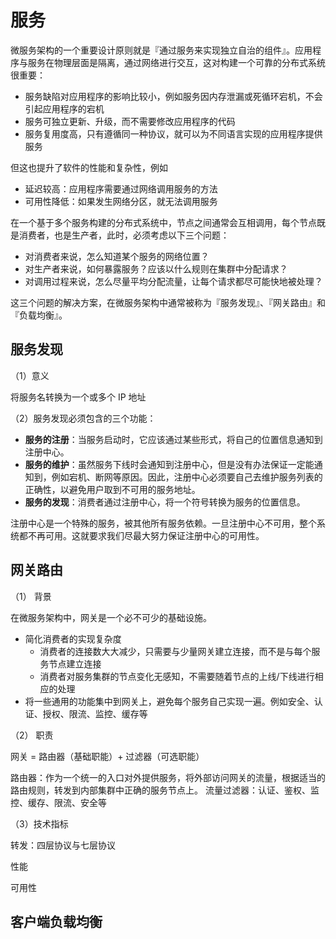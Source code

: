 # 服务

微服务架构的一个重要设计原则就是『通过服务来实现独立自治的组件』。应用程序与服务在物理层面是隔离，通过网络进行交互，这对构建一个可靠的分布式系统很重要：

- 服务缺陷对应用程序的影响比较小，例如服务因内存泄漏或死循环宕机，不会引起应用程序的宕机
- 服务可独立更新、升级，而不需要修改应用程序的代码
- 服务复用度高，只有遵循同一种协议，就可以为不同语言实现的应用程序提供服务

但这也提升了软件的性能和复杂性，例如

- 延迟较高：应用程序需要通过网络调用服务的方法
- 可用性降低：如果发生网络分区，就无法调用服务

在一个基于多个服务构建的分布式系统中，节点之间通常会互相调用，每个节点既是消费者，也是生产者，此时，必须考虑以下三个问题：

- 对消费者来说，怎么知道某个服务的网络位置？
- 对生产者来说，如何暴露服务？应该以什么规则在集群中分配请求？
- 对调用过程来说，怎么尽量平均分配流量，让每个请求都尽可能快地被处理？

这三个问题的解决方案，在微服务架构中通常被称为『服务发现』、『网关路由』和『负载均衡』。

## 服务发现

（1）意义

将服务名转换为一个或多个 IP 地址

（2）服务发现必须包含的三个功能：

- **服务的注册**：当服务启动时，它应该通过某些形式，将自己的位置信息通知到注册中心。
- **服务的维护**：虽然服务下线时会通知到注册中心，但是没有办法保证一定能通知到，例如宕机、断网等原因。因此，注册中心必须要自己去维护服务列表的正确性，以避免用户取到不可用的服务地址。
- **服务的发现**：消费者通过注册中心，将一个符号转换为服务的位置信息。

注册中心是一个特殊的服务，被其他所有服务依赖。一旦注册中心不可用，整个系统都不再可用。这就要求我们尽最大努力保证注册中心的可用性。

## 网关路由

（1） 背景

在微服务架构中，网关是一个必不可少的基础设施。

- 简化消费者的实现复杂度
  - 消费者的连接数大大减少，只需要与少量网关建立连接，而不是与每个服务节点建立连接
  - 消费者对服务集群的节点变化无感知，不需要随着节点的上线/下线进行相应的处理
- 将一些通用的功能集中到网关上，避免每个服务自己实现一遍。例如安全、认证、授权、限流、监控、缓存等

（2） 职责

网关 = 路由器（基础职能）+ 过滤器（可选职能）

路由器：作为一个统一的入口对外提供服务，将外部访问网关的流量，根据适当的路由规则，转发到内部集群中正确的服务节点上。
流量过滤器：认证、鉴权、监控、缓存、限流、安全等

（3）技术指标

转发：四层协议与七层协议

性能 

可用性

## 客户端负载均衡

